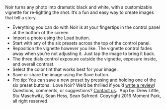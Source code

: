 Noir turns any photo into dramatic black and white, with a customizable vignette for re-lighting the shot. It’s a fun and easy way to create images that tell a story.
​
 - Everything you can do with Noir is at your fingertips in the control panel at the bottom of the screen.
 - Import a photo using the Load button.
 - Start with any of the six presets across the top of the control panel.
 - Reposition the vignette however you like. The vignette control fades away when you’re not adjusting it. Just tap the image to bring it back.
 - The three dials control exposure outside the vignette, exposure inside, and overall contrast.
 - Select the color tint that works best for your image.
 - Save or share the image using the Save button.
 - Pro tip: You can save a new preset by pressing and holding one of the six preset buttons.
​
Love Noir? We’d be thrilled if you’d [write a review](https://itunes.apple.com/us/app/noir-photo/id429484353?mt=8&at=11l4Kd&ct=prolost)!
​
Questions, comments, or suggestions? [Contact us](http://www.momentpark.com/contact-us/).
​
App by: Drew Little, Stu Maschwitz, Sean Hess, Sean Safreed
​
Copyright 2016 Moment Park, all right reserved.